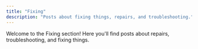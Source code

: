 ```yaml
---
title: "Fixing"
description: "Posts about fixing things, repairs, and troubleshooting."
---
```


Welcome to the Fixing section! Here you'll find posts about repairs, troubleshooting, and fixing things.
